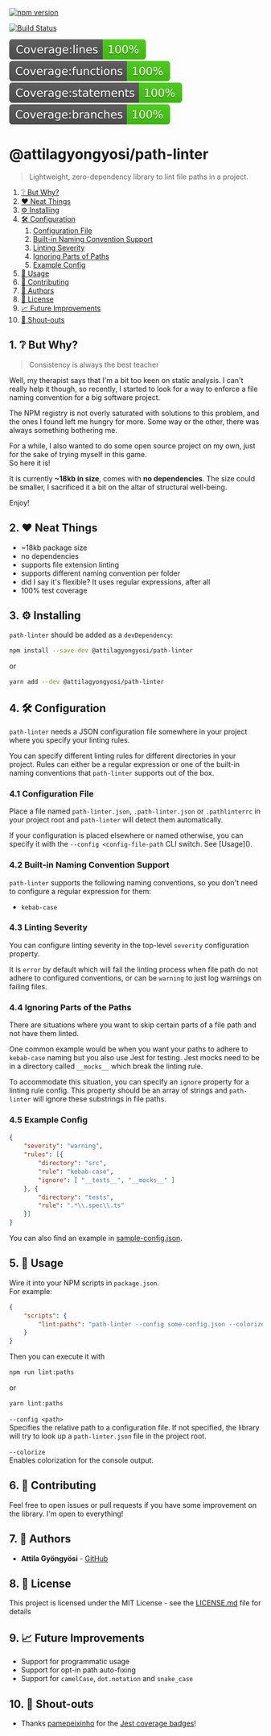 [![npm version](https://badge.fury.io/js/%40attilagyongyosi%2Fpath-linter.svg)](https://badge.fury.io/js/%40attilagyongyosi%2Fpath-linter)

[![Build Status](https://travis-ci.com/attilagyongyosi/path-linter.svg?branch=master)](https://travis-ci.com/attilagyongyosi/path-linter)

[![unit test coverage lines](badges/coverage-unit/badge-lines.svg)]()
[![unit test coverage functions](badges/coverage-unit/badge-functions.svg)]()
[![unit test coverage statements](badges/coverage-unit/badge-statements.svg)]()
[![unit test coverage branches](badges/coverage-unit/badge-branches.svg)]()

# @attilagyongyosi/path-linter
> Lightweight, zero-dependency library to lint file paths in a project.

1. [❔ But Why?](#but-why)
2. [❤ Neat Things](#neat-things)
3. [⚙ Installing](#installing)
4. [🛠 Configuration](#configuration)
    1. [Configuration File](#configuration-file)
    2. [Built-in Naming Convention Support](#built-in-conventions)
    3. [Linting Severity](#severity)
    4. [Ignoring Parts of Paths](#ignoring-parts)
    5. [Example Config](#example-config)
5. [🔄 Usage](#usage)
6. [👦 Contributing](#contributing)
7. [👨 Authors](#authors)
8. [📄 License](#license)
9. [📈 Future Improvements](#future-improvements)
9. [📣 Shout-outs](#shoutouts)

## 1. ❔ But Why? <a name="but-why"></a>
> Consistency is always the best teacher

Well, my therapist says that I'm a bit too keen on static analysis.
I can't really help it though, so recently, I started to look for a way to
enforce a file naming convention for a big software project.

The NPM registry is not overly saturated with solutions to this problem, and
the ones I found left me hungry for more. Some way or the other, there was always
something bothering me.

For a while, I also wanted to do some open source project on my own, just for the sake
of trying myself in this game.  
So here it is!

It is currently **~18kb in size**, comes with **no dependencies**. The size could be smaller, I sacrificed it a bit on the altar 
of structural well-being.

Enjoy!

## 2. ❤ Neat Things <a name="neat-things"></a>
* ~18kb package size
* no dependencies
* supports file extension linting
* supports different naming convention per folder
* did I say it's flexible? It uses regular expressions, after all
* 100% test coverage

## 3. ⚙ Installing <a name="installing"></a>
`path-linter` should be added as a `devDependency`:
```bash
npm install --save-dev @attilagyongyosi/path-linter
```
or
```bash
yarn add --dev @attilagyongyosi/path-linter
```

## 4. 🛠 Configuration <a name="configuration"></a>
`path-linter` needs a JSON configuration file somewhere in your project where you specify
your linting rules.

You can specify different linting rules for different directories in your project.
Rules can either be a regular expression or one of the built-in naming conventions that
`path-linter` supports out of the box.

### 4.1 Configuration File <a name="configuration-file"></a>
Place a file named `path-linter.json`, `.path-linter.json` or `.pathlinterrc` in your project root
and `path-linter` will detect them automatically.

If your configuration is placed elsewhere or named otherwise, you can specify
it with the `--config <config-file-path` CLI switch. See [Usage](<a name="#usage"></a>).

### 4.2 Built-in Naming Convention Support <a name="built-in-conventions"></a>
`path-linter` supports the following naming conventions, so you don't need to configure a
regular expression for them:
- `kebab-case`

### 4.3 Linting Severity <a name="severity"></a>
You can configure linting severity in the top-level `severity` configuration property.  

It is `error` by default which will fail the linting process when file path do not adhere
to configured conventions, or can be `warning` to just log warnings on failing files.

### 4.4 Ignoring Parts of the Paths <a name="ignoring-parts"></a>
There are situations where you want to skip certain parts of a file path and not have them linted.

One common example would be when you want your paths to adhere to `kebab-case` naming but you
also use Jest for testing. Jest mocks need to be in a directory called `__mocks__` which break
the linting rule.

To accommodate this situation, you can specify an `ignore` property for a linting rule config.
This property should be an array of strings and `path-linter` will ignore these substrings in file paths.

### 4.5 Example Config <a name="example-config"></a>
```json
{
    "severity": "warning",
    "rules": [{
        "directory": "src",
        "rule": "kebab-case",
        "ignore": [ "__tests__", "__mocks__" ]
    }, {
        "directory": "tests",
        "rule": ".*\\.spec\\.ts"
    }]
}
```

You can also find an example in [sample-config.json](sample-config.json).

## 5. 🔄 Usage <a name="usage"></a>
Wire it into your NPM scripts in `package.json`.  
For example:
```json
{
    "scripts": {
        "lint:paths": "path-linter --config some-config.json --colorize"
    }
}
```
Then you can execute it with  
```bash
npm run lint:paths
```
or
```bash
yarn lint:paths
```

`--config <path>`  
Specifies the relative path to a configuration file. If not specified, the library will try to look up a 
`path-linter.json` file in the project root.

`--colorize`  
Enables colorization for the console output.

## 6. ‍👦 Contributing <a name="contributing"></a>
Feel free to open issues or pull requests if you have some improvement on the library. I'm open to everything!

## 7. 👨 Authors <a name="authors"></a>
* **Attila Gyöngyösi** - [GitHub](https://github.com/attilagyongyosi)

## 8. 📄 License <a name="license"></a>
This project is licensed under the MIT License - see the [LICENSE.md](LICENSE.md) file for details

## 9. 📈 Future Improvements <a name="future-improvements"></a>
* Support for programmatic usage
* Support for opt-in path auto-fixing
* Support for `camelCase`, `dot.notation` and `snake_case`

## 10. 📣 Shout-outs <a name="shoutouts"></a>
* Thanks [pamepeixinho](https://github.com/pamepeixinho) for the [Jest coverage badges](https://github.com/pamepeixinho/jest-coverage-badges)!
